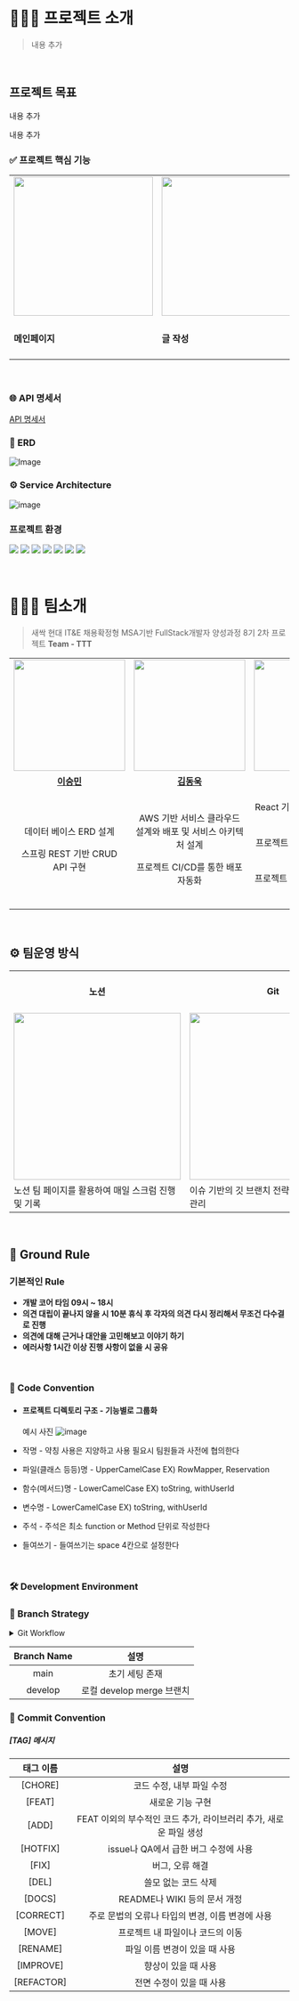 # 👨‍👧‍👧 프로젝트 소개
> 내용 추가
<br>

## 프로젝트 목표
<p>내용 추가</p>
<p>내용 추가</p>

### ✅ 프로젝트 핵심 기능
<table>
 <tr>
  <td><img src="" width="250px;" alt=""></td>
  <td><img src="" width="250px;" alt=""></td>
  <td><img src="" width="250px;" alt=""></td>
  <td><img src="" width="250px;" alt=""></td>
 </tr>
 <tr>
  <td><h4>메인페이지</h4></td>
  <td><h4>글 작성</h4></td>
  <td><h4>토픽 둘러보기</h4></td>
  <td><h4>마이페이지</h4></td>
 </tr>
</table>
<br>

### 🌐 API 명세서 
[API 명세서 ]()

### 📑 ERD
![Image]()

### ⚙️ Service Architecture
![image]()

### 프로젝트 환경
<img src="https://img.shields.io/badge/Spring_Boot-6DB33F?style=flat&logo=Spring+Boot&logoColor=white"/> <img src="https://img.shields.io/badge/Oracle-F80000?style=flat&logo=oracle&logoColor=white"/>
<img src="https://img.shields.io/badge/JPA-007396?style=flat&logo=java&logoColor=white"/>
<img src="https://img.shields.io/badge/PL/SQL-FFD800?style=flat&logo=oracle&logoColor=black"/>
<img src="https://img.shields.io/badge/Kotlin-0095D5?style=flat&logo=kotlin&logoColor=white"/>
<img src="https://img.shields.io/badge/Android-3DDC84?style=flat&logo=android&logoColor=white"/>
<img src="https://img.shields.io/badge/AWS-232F3E?style=flat&logo=amazonaws&logoColor=white"/>

<br>

# 👨‍👧‍👧 팀소개
> 새싹 현대 IT&E 채용확정형 MSA기반 FullStack개발자 양성과정 8기 2차 프로젝트 <strong>Team - TTT</strong>


<table>
 <tr>
    <td align="center"><a href="https://github.com/LSMJJAng"><img src="" width="200px;" alt=""></a></td>
    <td align="center"><a href="https://github.com/popopododo"><img src="" width="200px;" alt=""></a></td>
    <td align="center"><a href="https://github.com/thals0"><img src="" width="200px;" alt=""></a></td>
  </tr>
  <tr>
    <td align="center"><a href="https://github.com/LSMJJAng"><b>이승민</b></a></td>
    <td align="center"><a href="https://github.com/popopododo"><b>김동욱</b></a></td>
    <td align="center"><a href="https://github.com/thals0"><b>이소민</b></a></td>
  </tr>
  <tr> 
    <td align="center">
     <p>데이터 베이스 ERD 설계</p>
     <p>스프링 REST 기반 CRUD API 구현</p>
    </td>
    <td align="center">
     <p>AWS 기반 서비스 클라우드 설계와 배포 및 서비스 아키텍처 설계</p>
     <p>프로젝트 CI/CD를 통한 배포 자동화</p>
    </td>
    <td align="center">
     <p>React 기반 클라이언트 FE 개발</p>
     <p>프로젝트 디자인 및 UI/UX 설계</p>
     <p>프로젝트 일정 관리 및 이슈 관리</p>
    </td>
  </tr> 
</table>

<br>

## ⚙ 팀운영 방식

<table>
 <tr>
    <td align="center"><h4>노션</h4></td>
    <td align="center"><h4>Git</h4></td>
   <td align="center"><h4>Figma</h4></td>
  </tr>
  <tr>
    <td align="center"><img src="" width = 300px></td>
    <td align="center"><img src="" width = 300px</td>
    <td align="center"><img src="" width = 300px</td>
  </tr>
  <tr> 
    <td>노션 팀 페이지를 활용하여 매일 스크럼 진행 및 기록</td>
    <td>이슈 기반의 깃 브랜치 전략을 통한 프로젝트 관리</td>
    <td>Figma를 통한 Prototype 및 디자인 관리</td>
  </tr> 
</table>

<br>

## 🙏 Ground Rule
### 기본적인 Rule
- **개발 코어 타임 09시 ~ 18시**
- **의견 대립이 끝나지 않을 시 10분 휴식 후 각자의 의견 다시 정리해서 무조건 다수결로 진행**
- **의견에 대해 근거나 대안을 고민해보고 이야기 하기**
- **에러사항 1시간 이상 진행 사항이 없을 시 공유**
<br>

### 📌 Code Convention

- #### 프로젝트 디렉토리 구조 - 기능별로 그룹화
  예시 사진
  ![image]()

- 작명 - 약칭 사용은 지양하고 사용 필요시 팀원들과 사전에 협의한다
- 파일(클래스 등등)명 - UpperCamelCase EX) RowMapper, Reservation
- 함수(메서드)명 - LowerCamelCase EX) toString, withUserId
- 변수명 - LowerCamelCase EX) toString, withUserId
- 주석 - 주석은 최소 function or Method 단위로 작성한다
- 들여쓰기 - 들여쓰기는 space 4칸으로 설정한다

<br> 

### 🛠 Development Environment

### 📌 Branch Strategy

<details>
<summary>Git Workflow</summary>
<div markdown="1">       

```
 1. local - feature에서 각자 기능 작업
 2. 작업 완료 후 local - dev 에 PR 후 Merge
 3. 이후 remote - develop 으로 PR
 4. 코드 리뷰 후 Confirm 받고 Merge
 5. remote - develop 에 Merge 될 때 마다 모든 팀원 remote - dev pull 받아 최신 상태 유지
 ```

</div>
</details>


| Branch Name | 설명 |
| :---: | :-----: |
| main | 초기 세팅 존재 |
| develop | 로컬 develop merge 브랜치 |

### 📌 Commit Convention

##### [TAG] 메시지 

| 태그 이름  |                             설명                             |
| :--------: | :----------------------------------------------------------: |
|  [CHORE]   |                  코드 수정, 내부 파일 수정                   |
|   [FEAT]   |                       새로운 기능 구현                       |
|   [ADD]    | FEAT 이외의 부수적인 코드 추가, 라이브러리 추가, 새로운 파일 생성 |
|  [HOTFIX]  |             issue나 QA에서 급한 버그 수정에 사용             |
|   [FIX]    |                       버그, 오류 해결                        |
|   [DEL]    |                     쓸모 없는 코드 삭제                      |
|   [DOCS]   |                 README나 WIKI 등의 문서 개정                 |
| [CORRECT]  |       주로 문법의 오류나 타입의 변경, 이름 변경에 사용       |
|   [MOVE]   |               프로젝트 내 파일이나 코드의 이동               |
|  [RENAME]  |                파일 이름 변경이 있을 때 사용                 |
| [IMPROVE]  |                     향상이 있을 때 사용                      |
| [REFACTOR] |                   전면 수정이 있을 때 사용                   |

